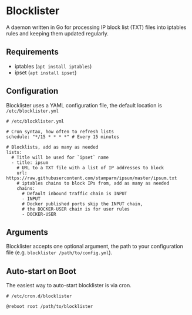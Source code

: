 # Blocklister

A daemon written in Go for processing IP block list (TXT) files into iptables rules and keeping them updated regularly.

## Requirements

- iptables (`apt install iptables`)
- ipset (`apt install ipset`)

## Configuration

Blocklister uses a YAML configuration file, the default location is `/etc/blocklister.yml`

```
# /etc/blocklister.yml

# Cron syntax, how often to refresh lists
schedule: "*/15 * * * *" # Every 15 minutes

# Blocklists, add as many as needed
lists:
  # Title will be used for `ipset` name
  - title: ipsum
    # URL to a TXT file with a list of IP addresses to block
    url: https://raw.githubusercontent.com/stamparm/ipsum/master/ipsum.txt
    # iptables chains to block IPs from, add as many as needed
    chains:
      # Default inbound traffic chain is INPUT
      - INPUT
      # Docker published ports skip the INPUT chain,
      # the DOCKER-USER chain is for user rules
      - DOCKER-USER
```

## Arguments

Blocklister accepts one optional argument, the path to your configuration file (e.g. `blocklister /path/to/config.yml`).

## Auto-start on Boot

The easiest way to auto-start blocklister is via cron.

```
# /etc/cron.d/blocklister

@reboot root /path/to/blocklister
```